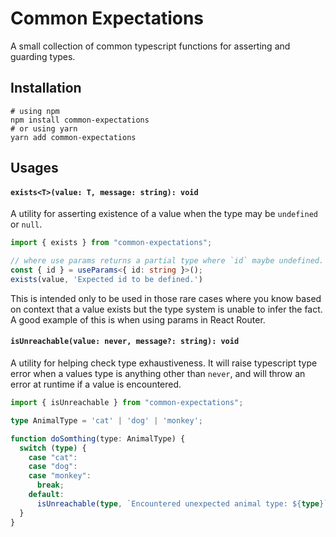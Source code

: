 # Common Expectations

A small collection of common typescript functions for asserting and guarding types.

## Installation

```shell
# using npm
npm install common-expectations
# or using yarn
yarn add common-expectations
```

## Usages

#### `exists<T>(value: T, message: string): void`

A utility for asserting existence of a value when the type may be `undefined` or `null`.

```ts
import { exists } from "common-expectations";

// where use params returns a partial type where `id` maybe undefined.
const { id } = useParams<{ id: string }>();
exists(value, 'Expected id to be defined.')

```

This is intended only to be used in those rare cases where you know based on context that a value
exists but the type system is unable to infer the fact.
A good example of this is when using params in React Router.

#### `isUnreachable(value: never, message?: string): void`

A utility for helping check type exhaustiveness.
It will raise typescript type error when a values type is anything other than `never`,
and will throw an error at runtime if a value is encountered.

```ts
import { isUnreachable } from "common-expectations";

type AnimalType = 'cat' | 'dog' | 'monkey';

function doSomthing(type: AnimalType) {
  switch (type) {
    case "cat":
    case "dog":
    case "monkey":
      break;
    default:
      isUnreachable(type, `Encountered unexpected animal type: ${type}`);
  }
}
```
